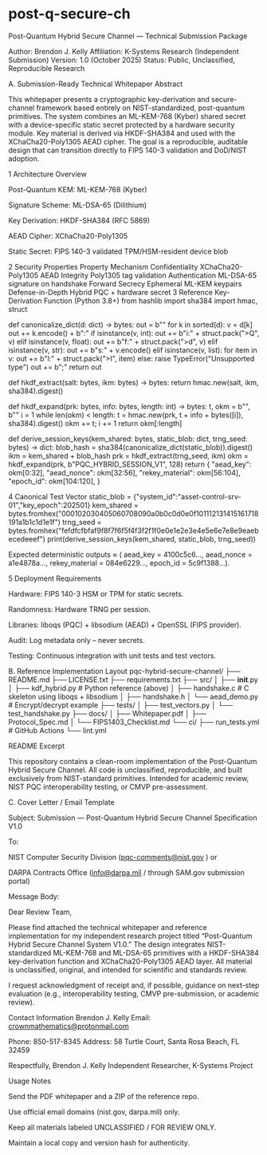 # post-q-secure-ch
Post-Quantum Hybrid Secure Channel — Technical Submission Package

Author: Brendon J. Kelly
Affiliation: K-Systems Research (Independent Submission)
Version: 1.0 (October 2025)
Status: Public, Unclassified, Reproducible Research

A. Submission-Ready Technical Whitepaper
Abstract

This whitepaper presents a cryptographic key-derivation and secure-channel framework based entirely on NIST-standardized, post-quantum primitives. The system combines an ML-KEM-768 (Kyber) shared secret with a device-specific static secret protected by a hardware security module. Key material is derived via HKDF-SHA384 and used with the XChaCha20-Poly1305 AEAD cipher. The goal is a reproducible, auditable design that can transition directly to FIPS 140-3 validation and DoD/NIST adoption.

1 Architecture Overview

Post-Quantum KEM: ML-KEM-768 (Kyber)

Signature Scheme: ML-DSA-65 (Dilithium)

Key Derivation: HKDF-SHA384 (RFC 5869)

AEAD Cipher: XChaCha20-Poly1305

Static Secret: FIPS 140-3 validated TPM/HSM-resident device blob

2 Security Properties
Property	Mechanism
Confidentiality	XChaCha20-Poly1305 AEAD
Integrity	Poly1305 tag validation
Authentication	ML-DSA-65 signature on handshake
Forward Secrecy	Ephemeral ML-KEM keypairs
Defense-in-Depth	Hybrid PQC + hardware secret
3 Reference Key-Derivation Function (Python 3.8+)
from hashlib import sha384
import hmac, struct

def canonicalize_dict(d: dict) -> bytes:
    out = b""
    for k in sorted(d):
        v = d[k]
        out += k.encode() + b":"
        if isinstance(v, int):
            out += b"i:" + struct.pack(">Q", v)
        elif isinstance(v, float):
            out += b"f:" + struct.pack(">d", v)
        elif isinstance(v, str):
            out += b"s:" + v.encode()
        elif isinstance(v, list):
            for item in v: out += b"l:" + struct.pack(">I", item)
        else: raise TypeError("Unsupported type")
        out += b";"
    return out

def hkdf_extract(salt: bytes, ikm: bytes) -> bytes:
    return hmac.new(salt, ikm, sha384).digest()

def hkdf_expand(prk: bytes, info: bytes, length: int) -> bytes:
    t, okm = b"", b""
    i = 1
    while len(okm) < length:
        t = hmac.new(prk, t + info + bytes([i]), sha384).digest()
        okm += t; i += 1
    return okm[:length]

def derive_session_keys(kem_shared: bytes, static_blob: dict, trng_seed: bytes) -> dict:
    blob_hash = sha384(canonicalize_dict(static_blob)).digest()
    ikm = kem_shared + blob_hash
    prk = hkdf_extract(trng_seed, ikm)
    okm = hkdf_expand(prk, b"PQC_HYBRID_SESSION_V1", 128)
    return {
        "aead_key": okm[0:32],
        "aead_nonce": okm[32:56],
        "rekey_material": okm[56:104],
        "epoch_id": okm[104:120],
    }

4 Canonical Test Vector
static_blob = {"system_id":"asset-control-srv-01","key_epoch":202501}
kem_shared  = bytes.fromhex("000102030405060708090a0b0c0d0e0f101112131415161718191a1b1c1d1e1f")
trng_seed   = bytes.fromhex("fefdfcfbfaf9f8f7f6f5f4f3f2f1f0e0e1e2e3e4e5e6e7e8e9eaebecedeeef")
print(derive_session_keys(kem_shared, static_blob, trng_seed))


Expected deterministic outputs ≈ (
aead_key = 4100c5c6…,
aead_nonce = a1e4878a…,
rekey_material = 084e6229…,
epoch_id = 5c9f1388…).

5 Deployment Requirements

Hardware: FIPS 140-3 HSM or TPM for static secrets.

Randomness: Hardware TRNG per session.

Libraries: liboqs (PQC) + libsodium (AEAD) + OpenSSL (FIPS provider).

Audit: Log metadata only – never secrets.

Testing: Continuous integration with unit tests and test vectors.

B. Reference Implementation Layout
pqc-hybrid-secure-channel/
├── README.md
├── LICENSE.txt
├── requirements.txt
├── src/
│   ├── __init__.py
│   ├── kdf_hybrid.py        # Python reference (above)
│   ├── handshake.c          # C skeleton using liboqs + libsodium
│   ├── handshake.h
│   └── aead_demo.py         # Encrypt/decrypt example
├── tests/
│   ├── test_vectors.py
│   └── test_handshake.py
├── docs/
│   ├── Whitepaper.pdf
│   ├── Protocol_Spec.md
│   └── FIPS1403_Checklist.md
└── ci/
    ├── run_tests.yml        # GitHub Actions
    └── lint.yml


README Excerpt

This repository contains a clean-room implementation of the Post-Quantum Hybrid Secure Channel.
All code is unclassified, reproducible, and built exclusively from NIST-standard primitives.
Intended for academic review, NIST PQC interoperability testing, or CMVP pre-assessment.

C. Cover Letter / Email Template

Subject: Submission — Post-Quantum Hybrid Secure Channel Specification V1.0

To:

NIST Computer Security Division (pqc-comments@nist.gov
) or

DARPA Contracts Office (info@darpa.mil
 / through SAM.gov submission portal)

Message Body:

Dear Review Team,

Please find attached the technical whitepaper and reference implementation for my independent research project titled “Post-Quantum Hybrid Secure Channel System V1.0.”
The design integrates NIST-standardized ML-KEM-768 and ML-DSA-65 primitives with a HKDF-SHA384 key-derivation function and XChaCha20-Poly1305 AEAD layer.
All material is unclassified, original, and intended for scientific and standards review.

I request acknowledgment of receipt and, if possible, guidance on next-step evaluation (e.g., interoperability testing, CMVP pre-submission, or academic review).

Contact Information
Brendon J. Kelly
Email: crownmathematics@protonmail.com

Phone: 850-517-8345
Address: 58 Turtle Court, Santa Rosa Beach, FL 32459

Respectfully,
Brendon J. Kelly
Independent Researcher, K-Systems Project

Usage Notes

Send the PDF whitepaper and a ZIP of the reference repo.

Use official email domains (nist.gov, darpa.mil) only.

Keep all materials labeled UNCLASSIFIED / FOR REVIEW ONLY.

Maintain a local copy and version hash for authenticity.
